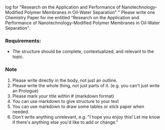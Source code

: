 log for "Research on the Application and Performance of Nanotechnology-Modified Polymer Membranes in Oil-Water Separation"
"
Please write one Chemistry Paper for me entitled “Research on the Application and Performance of Nanotechnology-Modified Polymer Membranes in Oil-Water Separation".
### Requirements:
- The structure should be complete, contextualized, and relevant to the topic.
### Note
1. Please write directly in the body, not just an outline.
2. Please write the whole thing, not just parts of it. (e.g. you can't just write an Prologue)
3. Please mark your title within # (markdown format)
4. You can use markdown to give structure to your text
5. You can use markdown to draw some tables or stick paper when needed.
6. Don't write anything unrelevant, e.g. "I hope you enjoy this! Let me know if there's anything else you'd like to add or change."
